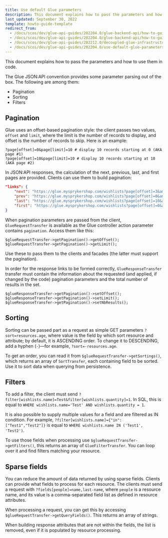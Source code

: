 ```yaml
---
title: Use default Glue parameters
description: This document explains how to pass the parameters and how to use them in code
last_updated: September 30, 2022
template: howto-guide-template
redirect_from:
  - /docs/scos/dev/glue-api-guides/202204.0/glue-backend-api/how-to-guides/glue-parameters-usage.html
  - /docs/scos/dev/glue-api-guides/202204.0/glue-backend-api/how-to-guides/how-to-use-ootb-glue-parameters.html
  - /docs/scos/dev/glue-api-guides/202212.0/decoupled-glue-infrastructure/how-to-guides/how-to-use-ootb-glue-parameters.html
  - /docs/scos/dev/glue-api-guides/202204.0/use-default-glue-parameters.html
---
```


This document explains how to pass the parameters and how to use them in code.

The Glue JSON:API convention provides some parameter parsing out of the box. The following are among them:
* Pagination
* Sorting
* Filters

## Pagination

Glue uses an offset-based pagination style: the client passes two values, `offset` and `limit`, where the limit is the number of records to display, and offset is the number of records to skip. Here is an example:

```
?page[offset]=0&page[limit]=10 # display 10 records starting at 0 (AKA page #1)
?page[offset]=10&page[limit]=10 # display 10 records starting at 10 (AKA page #2)
```

In JSON:API responses, the calculation of the next, previous, last, and first pages are provided. Clients can use them to build pagination:

```json
"links": {
    "next": "https://glue.mysprykershop.com/wishlists?page[offset]=3&amp;page[limit]=2",
    "prev": "https://glue.mysprykershop.com/wishlists?page[offset]=0&amp;page[limit]=2",
    "last": "https://glue.mysprykershop.com/wishlists?page[offset]=10&amp;page[limit]=2",
    "first": "https://glue.mysprykershop.com/wishlists?page[offset]=0&amp;page[limit]=2"
}
```

When pagination parameters are passed from the client, `GlueRequestTransfer` is available as the Glue controller action parameter contains `pagination`. Access them like this:

```
$glueRequestTransfer->getPagination()->getOffset();
$glueRequestTransfer->getPagination()->getLimit();
```

Use these to pass them to the clients and facades (the latter must support the pagination).

In order for the response links to be formed correctly, `GlueResponseTransfer` transfer must contain the information about the requested (and applied, if changed by the code) pagination parameters and the total number of results in the set.

```
$glueResponseTransfer->getPagination()->setOffset();
$glueResponseTransfer->getPagination()->setLimit();
$glueResponseTransfer->getPagination()->setNbResults();
```

## Sorting

Sorting can be passed part as a request as simple GET parameters `?sort=resources.age`, where value is the field by which sort resource and attribute; by default, it is ASCENDING order. To change it to DESCENDING, add a hyphen (`-`)—for example, `?sort=-resources.age`.

To get an order, you can read it from `$glueRequestTransfer->getSortings()`, which returns an array of `SortTransfer`, each containing field to be sorted. Use it to sort data when querying from persistence.

## Filters

To add a filter, the client must send `?filter[wishlists.name]=Test&filter[wishlists.quantity]=1`. In SQL, this is equal to `WHERE wishlists.name='Test' AND wishlists.quantity = 1`.

It is also possible to supply multiple values for a field and are filtered as IN condition. For example, `?filter[wishlists.name]={"in": ["Test1","Test2"]}` is equal to `WHERE wishlists.name IN ('Test1', 'Test2')`.

To use those fields when processing use `$glueRequestTransfer->getFilters()`, this returns an array of `GlueFilterTransfer`. You can loop over it and find filters matching your resource.

## Sparse fields

You can reduce the amount of data returned by using sparse fields. Clients can provide what fields to process for each resource. The clients must send a request with `?fields[people]=name,last-name`, where `people` is a resource name, and its value is a comma-separated field list as defined in resource attributes.

When processing a request, you can get this by accessing `$glueRequestTransfer->getQueryFields()`. This returns an array of strings.

When building response attributes that are not within the fields, the list is removed, even if it is populated by resource processing.
